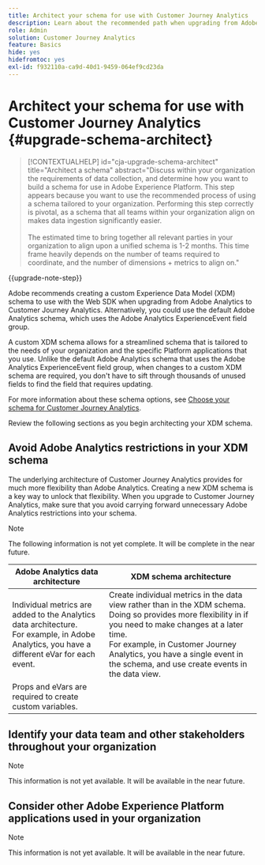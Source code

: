 ```yaml
---
title: Architect your schema for use with Customer Journey Analytics
description: Learn about the recommended path when upgrading from Adobe Analytics to Customer Journey Analytics
role: Admin
solution: Customer Journey Analytics
feature: Basics
hide: yes
hidefromtoc: yes
exl-id: f932110a-ca9d-40d1-9459-064ef9cd23da
---
```

# Architect your schema for use with Customer Journey Analytics {#upgrade-schema-architect}

<!-- markdownlint-disable MD034 -->

>[!CONTEXTUALHELP]
>id="cja-upgrade-schema-architect"
>title="Architect a schema"
>abstract="Discuss within your organization the requirements of data collection, and determine how you want to build a schema for use in Adobe Experience Platform. This step appears because you want to use the recommended process of using a schema tailored to your organization. Performing this step correctly is pivotal, as a schema that all teams within your organization align on makes data ingestion significantly easier.<br><br>The estimated time to bring together all relevant parties in your organization to align upon a unified schema is 1-2 months. This time frame heavily depends on the number of teams required to coordinate, and the number of dimensions + metrics to align on."

<!-- markdownlint-enable MD034 -->

{{upgrade-note-step}} 

Adobe recommends creating a custom Experience Data Model (XDM) schema to use with the Web SDK when upgrading from Adobe Analytics to Customer Journey Analytics. Alternatively, you could use the default Adobe Analytics schema, which uses the Adobe Analytics ExperienceEvent field group.  

A custom XDM schema allows for a streamlined schema that is tailored to the needs of your organization and the specific Platform applications that you use. Unlike the default Adobe Analytics schema that uses the Adobe Analytics ExperienceEvent field group, when changes to a custom XDM schema are required, you don't have to sift through thousands of unused fields to find the field that requires updating.

For more information about these schema options, see [Choose your schema for Customer Journey Analytics](/help/getting-started/cja-upgrade/cja-upgrade-schema-existing.md).

Review the following sections as you begin architecting your XDM schema.

## Avoid Adobe Analytics restrictions in your XDM schema

The underlying architecture of Customer Journey Analytics provides for much more flexibility than Adobe Analytics. Creating a new XDM schema is a key way to unlock that flexibility. When you upgrade to Customer Journey Analytics, make sure that you avoid carrying forward unnecessary Adobe Analytics restrictions into your schema.

>[!NOTE]
>
>The following information is not yet complete. It will be complete in the near future.

| Adobe Analytics data architecture | XDM schema architecture | 
|---------|----------|
| Individual metrics are added to the Analytics data architecture.<br/>For example, in Adobe Analytics, you have a different eVar for each event.  | Create individual metrics in the data view rather than in the XDM schema. Doing so provides more flexibility in if you need to make changes at a later time.<br/>For example, in Customer Journey Analytics, you have a single event in the schema, and use create events in the data view.  | 
| Props and eVars are required to create custom variables. |  | 

## Identify your data team and other stakeholders throughout your organization

>[!NOTE]
>
>This information is not yet available. It will be available in the near future.

## Consider other Adobe Experience Platform applications used in your organization

>[!NOTE]
>
>This information is not yet available. It will be available in the near future.
